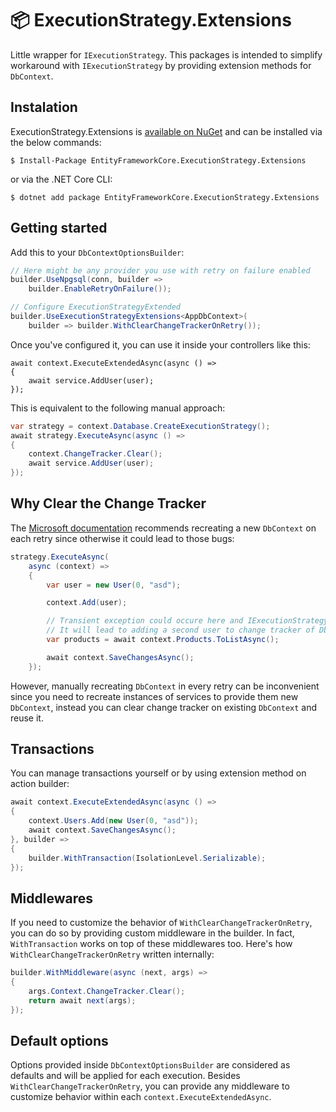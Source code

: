 # 📦 ExecutionStrategy.Extensions
Little wrapper for `IExecutionStrategy`. This packages is intended to simplify workaround with `IExecutionStrategy` by providing extension methods for `DbContext`.

## Instalation
ExecutionStrategy.Extensions is [available on NuGet](https://www.nuget.org/packages/EntityFrameworkCore.ExecutionStrategy.Extensions) and can be installed via the below commands:
```
$ Install-Package EntityFrameworkCore.ExecutionStrategy.Extensions
```
or via the .NET Core CLI:

```
$ dotnet add package EntityFrameworkCore.ExecutionStrategy.Extensions
```

## Getting started
Add this to your `DbContextOptionsBuilder`:
```csharp
// Here might be any provider you use with retry on failure enabled
builder.UseNpgsql(conn, builder => 
    builder.EnableRetryOnFailure());

// Configure ExecutionStrategyExtended
builder.UseExecutionStrategyExtensions<AppDbContext>(
    builder => builder.WithClearChangeTrackerOnRetry());
```

Once you've configured it, you can use it inside your controllers like this:
```csharp[README.md](README.md)
await context.ExecuteExtendedAsync(async () =>
{
    await service.AddUser(user);
});
```

This is equivalent to the following manual approach:
```csharp
var strategy = context.Database.CreateExecutionStrategy();
await strategy.ExecuteAsync(async () =>
{
    context.ChangeTracker.Clear();
    await service.AddUser(user);
});
```

## Why Clear the Change Tracker
The [Microsoft documentation](https://learn.microsoft.com/en-us/ef/ef6/fundamentals/connection-resiliency/retry-logic#solution-manually-call-execution-strategy) recommends recreating a new `DbContext` on each retry since otherwise it could lead to those bugs:
```csharp
strategy.ExecuteAsync(
	async (context) =>
	{
		var user = new User(0, "asd");

		context.Add(user);

		// Transient exception could occure here and IExecutionStrategy will retry execution 
		// It will lead to adding a second user to change tracker of DbContext
		var products = await context.Products.ToListAsync();

		await context.SaveChangesAsync();
	});
```
However, manually recreating `DbContext` in every retry can be inconvenient since you need to recreate instances of services to provide them new `DbContext`, instead you can clear change tracker on existing `DbContext` and reuse it.

## Transactions
You can manage transactions yourself or by using extension method on action builder:
```csharp
await context.ExecuteExtendedAsync(async () =>
{
    context.Users.Add(new User(0, "asd"));
    await context.SaveChangesAsync();
}, builder =>
{
    builder.WithTransaction(IsolationLevel.Serializable);
});
```

## Middlewares
If you need to customize the behavior of `WithClearChangeTrackerOnRetry`, you can do so by providing custom middleware in the builder. In fact, `WithTransaction` works on top of these middlewares too. Here's how `WithClearChangeTrackerOnRetry` written internally:
```csharp
builder.WithMiddleware(async (next, args) =>
{
    args.Context.ChangeTracker.Clear();
    return await next(args);
});
```

## Default options
Options provided inside `DbContextOptionsBuilder` are considered as defaults and will be applied for each execution. Besides `WithClearChangeTrackerOnRetry`, you can provide any middleware to customize behavior within each `context.ExecuteExtendedAsync`.
